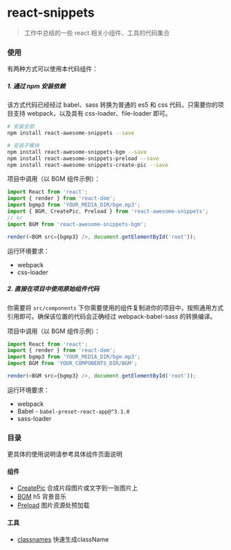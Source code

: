 # react-snippets

> 工作中总结的一些 react 相关小组件、工具的代码集合

### 使用

有两种方式可以使用本代码组件：

##### 1. 通过 npm 安装依赖

该方式代码已经经过 babel、sass 转换为普通的 es5 和 css 代码，只需要你的项目支持 webpack，以及具有 css-loader、file-loader 即可。

```bash
# 安装全部
npm install react-awesome-snippets --save

# 安装子模块
npm install react-awesome-snippets-bgm --save
npm install react-awesome-snippets-preload --save
npm install react-awesome-snippets-create-pic --save
```

项目中调用（以 BGM 组件示例）：

```js
import React from 'react';
import { render } from 'react-dom';
import bgmp3 from 'YOUR_MEDIA_DIR/bgm.mp3';
import { BGM, CreatePic, Preload } from 'react-awesome-snippets';
// or
import BGM from 'react-awesome-snippets-bgm';

render(<BGM src={bgmp3} />, document.getElementById('root'));
```

运行环境要求：

* webpack
* css-loader

##### 2. 直接在项目中使用原始组件代码

你需要将 `src/components` 下你需要使用的组件复制进你的项目中，按照通用方式引用即可。确保该位置的代码会正确经过 webpack-babel-sass 的转换编译。

项目中调用（以 BGM 组件示例）：

```js
import React from 'react';
import { render } from 'react-dom';
import bgmp3 from 'YOUR_MEDIA_DIR/bgm.mp3';
import BGM from 'YOUR_COMPONENTS_DIR/BGM';

render(<BGM src={bgmp3} />, document.getElementById('root'));
```

运行环境要求：

* webpack
* Babel - `babel-preset-react-app@^3.1.0`
* sass-loader

### 目录

更具体的使用说明请参考具体组件页面说明

#### 组件
* [CreatePic](https://github.com/qiqiboy/react-snippets/tree/master/src/components/CreatePic) 合成片段图片或文字到一张图片上
* [BGM](https://github.com/qiqiboy/react-snippets/tree/master/src/components/BGM) h5 背景音乐
* [Preload](https://github.com/qiqiboy/react-snippets/tree/master/src/components/Preload) 图片资源处预加载

#### 工具

* [classnames](https://github.com/qiqiboy/react-snippets/tree/master/src/utils/classnames) 快速生成className
